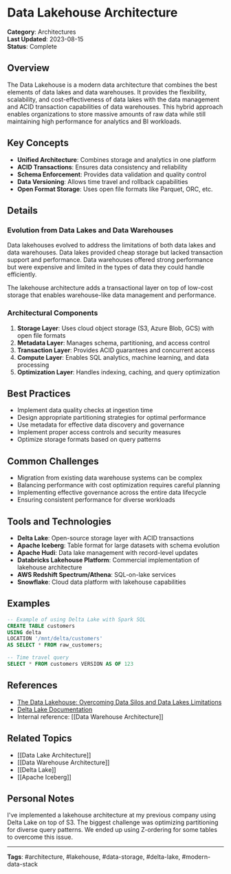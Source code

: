 # Data Lakehouse Architecture

**Category**: Architectures  
**Last Updated**: 2023-08-15  
**Status**: Complete

## Overview

The Data Lakehouse is a modern data architecture that combines the best elements of data lakes and data warehouses. It provides the flexibility, scalability, and cost-effectiveness of data lakes with the data management and ACID transaction capabilities of data warehouses. This hybrid approach enables organizations to store massive amounts of raw data while still maintaining high performance for analytics and BI workloads.

## Key Concepts

- **Unified Architecture**: Combines storage and analytics in one platform
- **ACID Transactions**: Ensures data consistency and reliability
- **Schema Enforcement**: Provides data validation and quality control
- **Data Versioning**: Allows time travel and rollback capabilities
- **Open Format Storage**: Uses open file formats like Parquet, ORC, etc.

## Details

### Evolution from Data Lakes and Data Warehouses

Data lakehouses evolved to address the limitations of both data lakes and data warehouses. Data lakes provided cheap storage but lacked transaction support and performance. Data warehouses offered strong performance but were expensive and limited in the types of data they could handle efficiently.

The lakehouse architecture adds a transactional layer on top of low-cost storage that enables warehouse-like data management and performance.

### Architectural Components

1. **Storage Layer**: Uses cloud object storage (S3, Azure Blob, GCS) with open file formats
2. **Metadata Layer**: Manages schema, partitioning, and access control
3. **Transaction Layer**: Provides ACID guarantees and concurrent access
4. **Compute Layer**: Enables SQL analytics, machine learning, and data processing
5. **Optimization Layer**: Handles indexing, caching, and query optimization

## Best Practices

- Implement data quality checks at ingestion time
- Design appropriate partitioning strategies for optimal performance
- Use metadata for effective data discovery and governance
- Implement proper access controls and security measures
- Optimize storage formats based on query patterns

## Common Challenges

- Migration from existing data warehouse systems can be complex
- Balancing performance with cost optimization requires careful planning
- Implementing effective governance across the entire data lifecycle
- Ensuring consistent performance for diverse workloads

## Tools and Technologies

- **Delta Lake**: Open-source storage layer with ACID transactions
- **Apache Iceberg**: Table format for large datasets with schema evolution
- **Apache Hudi**: Data lake management with record-level updates
- **Databricks Lakehouse Platform**: Commercial implementation of lakehouse architecture
- **AWS Redshift Spectrum/Athena**: SQL-on-lake services
- **Snowflake**: Cloud data platform with lakehouse capabilities

## Examples

```sql
-- Example of using Delta Lake with Spark SQL
CREATE TABLE customers
USING delta
LOCATION '/mnt/delta/customers'
AS SELECT * FROM raw_customers;

-- Time travel query
SELECT * FROM customers VERSION AS OF 123
```

## References

- [The Data Lakehouse: Overcoming Data Silos and Data Lakes Limitations](https://www.databricks.com/blog/2020/01/30/what-is-a-data-lakehouse.html)
- [Delta Lake Documentation](https://delta.io/documentation)
- Internal reference: [[Data Warehouse Architecture]]

## Related Topics

- [[Data Lake Architecture]]
- [[Data Warehouse Architecture]]
- [[Delta Lake]]
- [[Apache Iceberg]]

## Personal Notes

I've implemented a lakehouse architecture at my previous company using Delta Lake on top of S3. The biggest challenge was optimizing partitioning for diverse query patterns. We ended up using Z-ordering for some tables to overcome this issue.

---

**Tags**: #architecture, #lakehouse, #data-storage, #delta-lake, #modern-data-stack 